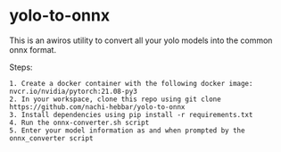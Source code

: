 # yolo-to-onnx

This is an awiros utility to convert all your yolo models into the common onnx format.

Steps:

    1. Create a docker container with the following docker image: nvcr.io/nvidia/pytorch:21.08-py3
    2. In your workspace, clone this repo using git clone https://github.com/nachi-hebbar/yolo-to-onnx
    3. Install dependencies using pip install -r requirements.txt
    4. Run the onnx-converter.sh script
    5. Enter your model information as and when prompted by the onnx_converter script
